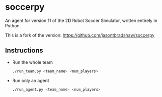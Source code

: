 soccerpy
========

An agent for version 11 of the 2D Robot Soccer Simulator, written entirely in Python.

This is a fork of the version: https://github.com/jasontbradshaw/soccerpy

Instructions
------------
* Run the whole team
    ```bash
    ./run_team.py <team_name> <num_players>
    ```
* Run only an agent
    ```bash
    ./run_agent.py <team_name> <num_players>
    ```